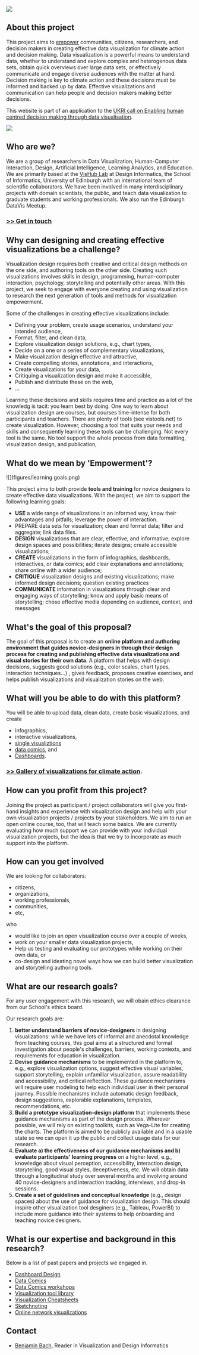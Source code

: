 ![](figures/teaser.png)

## About this project
This project aims to [empower](#what-do-we-mean-by-empowerment) communities, citizens, researchers, and decision makers in creating effective data visualization for climate action and decision making. Data visualization is a powerful means to understand data, whether to understand and explore complex and heterogenous data sets, obtain quick overviews over large data sets, or effectively communicate and engage diverse audiences with the matter at hand. Decision making is key to climate action and these decisions must be informed and backed up by data. Effective visualizations and communication can help people and decision makers making better decisions.

This website is part of an application to the [UKRI call on Enabling human centred decision making through data visualisation](https://www.ukri.org/opportunity/enabling-human-centred-decision-making-through-data-visualisation/).

![](figures/SDGS.png)


## Who are we?
We are a group of researchers in Data Visualization, Human-Computer Interaction, Design, Artificial Intelligence, Learning Analytics, and Education. We are primarily based at the [VisHub Lab](https://vishub.net) at Design Informatics, the School of Informatics, University of Edinburgh with an international team of scientific collaborators. We have been involved in many interdisciplinary projects with domain scientists, the public, and teach data visualization to graduate students and working professionals. We also run the Edinburgh DataVis Meetup.

### [>> Get in touch](#contact)

## Why can designing and creating effective visualizations be a challenge? 
Visualization design requires both creative and critical design methods on the one side, and authoring tools on the other side. Creating such visualizations involves skills in design, programming, human-computer interaction, psychology, storytelling and potentially other areas. With this project, we seek to engage with everyone creating and using visualization to research the next generation of tools and methods for visualization empowerment. 

Some of the challenges in creating effective visualizations include: 
- Defining your problem, create usage scenarios, understand your intended audience,
- Format, filter, and clean data,
- Explore visualization design solutions, e.g., chart types,
- Decide on a one or a series of complementary visualizations,
- Make visualization design effective and attractive,
- Create compelling stories, annotations, and interactions,
- Create visualizations for your data,
- Critiquing a visualization design and make it accessible,
- Publish and distribute these on the web,
- ...
 
Learning these decisions and skills requires time and practice as a lot of the knowledg is tacit: you learn best by doing. One way to learn about visualization design are courses, but courses time-intense for both participants and teachers. There are plenty of tools (see vistools.net) to create visualization. However, choosing a tool that suits your needs and skills and consequently learning these tools can be challenging. Not every tool is the same. No tool support the whole process from data formatting, visualization design, and publication, 

## What do we mean by 'Empowerment'? 

![](figures/learning goals.png)

This project aims to both provide **tools and training** for novice designers to create effective data visualizations. With the project, we aim to support the following learning goals:
* **USE** a wide range of visualizations in an informed way, know their advantages and pitfalls;
leverage the power of interaction.
* PREPARE data sets for visualization; clean and format data; filter and aggregate; link data
files.
* **DESIGN** visualizations that are clear, effective, and informative; explore design spaces
and possibilities; iterate designs; create accessible visualizations; 
* **CREATE** visualizations in the form of infographics, dashboards, interactives, or data comics; add clear explanations and annotations; share online with a wider audience;
* **CRITIQUE** visualization designs and existing visualizations; make informed design decisions;
question existing practices
* **COMMUNICATE** information in visualizations through clear and engaging ways of storytelling;
know and apply basic means of storytelling; chose effective media depending on audience,
context, and messages


## What's the goal of this proposal?
The goal of this proposal is to create an **online platform and authoring environment that guides novice-designers in through their design process for creating and publishing effective data visualizations and visual stories for their own data**. A platform that helps with design decisions, suggests good solutions (e.g., color scales, chart types, interaction techniques…) , gives feedback, proposes creative exercises, and helps publish visualizations and visualization stories on the web. 



## What will you be able to do with this platform? 
You will be able to upload data, clean data, create basic visualizations, and create 
- infographics, 
- interactive visualizations, 
- [single visualiztions](gallery#single-visualizations)
- [data comics](gallery#dashboards), and
- [Dashboards](gallery#data-stories). 

### [>> Gallery of visualizations for climate action](gallery). 

## How can you profit from this project?
Joining the project as participant / project collaborators will give you first-hand insights and experience with visualization design and help with your own visualization projects / projects by your stakeholders. We aim to run an open online course, too, that will teach some basics. We are currently evaluating how much support we can provide with your individual visualization projects, but the idea is that we try to incorporate as much support into the platform. 

## How can you get involved
We are looking for collaborators: 
- citizens, 
- organizations, 
- working professionals, 
- communities,
- etc, 

who 

- would like to join an open visualization course over a couple of weeks,
- work on your smaller data visualization projects, 
- Help us testing and evaluating our prototypes while working on their own data, or
- co-design and ideating novel ways how we can build better visualization and storytelling authoring tools. 


## What are our research goals?

For any user engagement with this research, we will obain ethics clearance from our School's ethics board.

Our research goals are: 
1. **better understand barriers of novice-designers** in designing visualizations: while we have lots of informal and anecdotal knowledge from teaching courses, this goal aims at a structured and formal investigation about people's challenges, barriers, working contexts, and requirements for education in visualization.
2. **Devise guidance mechanisms** to be implemented in the platform to, e.g., explore visualization options, suggest effective visual variables, support storytelling, explain unfamiliar visualization, assure readability and accessibility, and critical reflection. These guidance mechanisms will require user modeling to help each individual user in their personal journey. Possible mechanisms include automatic design feedback, design suggestions, explorable explanations, templates, recommendations, etc.
3. **Build a prototype visualization-design platform** that implements these guidance mechanisms as part of the design process. Wherever possible, we will rely on existing toolkits, such as Vega-Lite for creating the charts. The platform is aimed to be publicly available and in a usable state so we can open it up the public and collect usage data for our research.
4. **Evaluate a) the effectiveness of our guidance mechanisms and b) evaluate participants' learning progress** on a higher level, e.g., knowledge about visual perception, accessibility, interaction design, storytelling, good visual styles, deceptiveness, etc. We will obtain data through a longitudinal study over several months and involving around 40 novice-designers and interaction tracking, interviews, and drop-in sessions.
5. **Create a set of guidelines and conceptual knowledge** (e.g., design spaces) about the use of guidance for visualization design. This should inspire other visualization tool desginers (e.g., Tableau, PowerBI) to include more guidance into their systems to help onboarding and teaching novice designers. 


## What is our expertise and background in this research? 
Below is a list of past papers and projects we engaged in. 

- [Dashboard Design](https://dashboarddesignpatterns.github.io)
- [Data Comics](https://www.researchgate.net/publication/324670172_Design_Patterns_for_Data_Comics)
- [Data Comics workshops](https://vishub.net/papers/wang2019teaching.pdf)
- [Visualization tool library](https://vistools.net)
- [Visualization Cheatsheets](https://vishub.net/papers/wang2020cheat.pdf)
- [Sketchnoting](https://www.dropbox.com/s/gsuc2dk7qyybc01/CHI2021%20-%20Sketchnoting%20%28Final%29.pdf?dl=0)
- [Online network visualizations](https://vistorian.github.io)

## Contact
- [Benjamin Bach](mailto:bbach@ed.ac.uk), Reader in Visualization and Design Informatics



